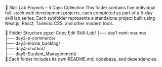 💼 Skill Lab Projects – 5 Days Collection
This folder contains five individual full-stack web development projects, each completed as part of a 5-day skill lab series. Each subfolder represents a standalone project built using Next.js, React, Tailwind CSS, and other modern tools.

📁 Folder Structure
pgsql
Copy
Edit
Skill-Lab/
├── day1-next-resume/       
├── day2-e-commerce/     
├── day3-movie_booking/     
├── day4-chatbot/     
├── day5-Student_Managenment/             
📝 Each folder includes its own README.md, codebase, and dependencies.
